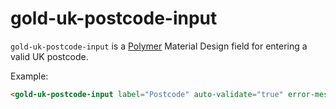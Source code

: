 # gold-uk-postcode-input

`gold-uk-postcode-input` is a [Polymer](https://www.polymer-project.org/1.0/) Material Design field for entering a valid UK postcode.

Example:

```html
<gold-uk-postcode-input label="Postcode" auto-validate="true" error-message="Not a valid UK postcode!"></gold-uk-postcode-input>
```
